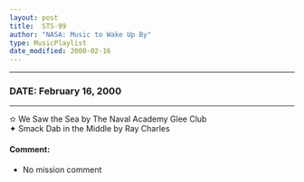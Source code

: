 ```yaml
---
layout: post
title:  STS-99
author: "NASA: Music to Wake Up By"
type: MusicPlaylist
date_modified: 2000-02-16
---
```


----
### DATE: February 16, 2000
----
✫ We Saw the Sea by The Naval Academy Glee Club  &nbsp;<br />✦ Smack Dab in the Middle by Ray Charles

#### Comment:
* No mission comment
